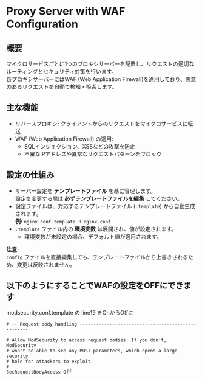 # **Proxy Server with WAF Configuration**  
## **概要**
マイクロサービスごとに1つのプロキシサーバーを配置し、リクエストの適切なルーティングとセキュリティ対策を行います。  
各プロキシサーバーにはWAF (Web Application Firewall)を適用しており、悪意のあるリクエストを自動で検知・拒否します。

## **主な機能**
- リバースプロキシ: クライアントからのリクエストをマイクロサービスに転送
- WAF (Web Application Firewall) の適用:
  - SQLインジェクション、XSSなどの攻撃を防止
  - 不審なIPアドレスや異常なリクエストパターンをブロック

## **設定の仕組み**
- サーバー設定を **テンプレートファイル** を基に管理します。  
設定を変更する際は **必ずテンプレートファイルを編集** してください。  
- 設定ファイルは、対応するテンプレートファイル (`.template`) から自動生成されます。  
  **例:** `nginx.conf.template` → `nginx.conf`
- `.template` ファイル内の **環境変数** は展開され、値が設定されます。  
  - 環境変数が未設定の場合、デフォルト値が適用されます。

**注意:**  
`config` ファイルを直接編集しても、テンプレートファイルから上書きされるため、変更は反映されません。

## **以下のようにすることでWAFの設定をOFFにできます**
modsecurity.conf.template の line19 をOnからOffに
```
# -- Request body handling ---------------------------------------------------

# Allow ModSecurity to access request bodies. If you don't, ModSecurity
# won't be able to see any POST parameters, which opens a large security
# hole for attackers to exploit.
#
SecRequestBodyAccess Off
```